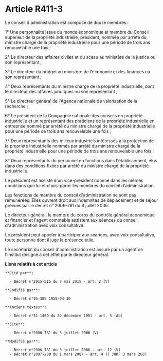 # Article R411-3

Le conseil d'administration est composé de douze membres : 

1° Une personnalité issue du monde économique et membre du Conseil supérieur de la propriété industrielle, président, nommée
par arrêté du ministre chargé de la propriété industrielle pour une période de trois ans renouvelable une fois ; 

2° Le directeur des affaires civiles et du sceau au ministère de la justice ou son représentant ; 

3° Le directeur du budget au ministère de l'économie et des finances ou son représentant ; 

4° Deux représentants du ministre chargé de la propriété industrielle, dont le directeur des affaires juridiques ou son
représentant ; 

5° Le directeur général de l'Agence nationale de valorisation de la recherche ; 

6° Le président de la Compagnie nationale des conseils en propriété industrielle et un représentant des praticiens de la
propriété industrielle en entreprise nommé par arrêté du ministre chargé de la propriété industrielle pour une période de
trois ans renouvelable une fois ; 

7° Deux représentants des milieux industriels intéressés à la protection de la propriété industrielle nommés par arrêté du
ministre chargé de la propriété industrielle pour une période de trois ans renouvelable une fois ; 

8° Deux représentants du personnel en fonctions dans l'établissement, élus dans des conditions fixées par arrêté du ministre
chargé de la propriété industrielle. 

Le président est assisté d'un vice-président nommé dans les mêmes conditions que lui et choisi parmi les membres du conseil
d'administration. 

Les fonctions de membre du conseil d'administration ne sont pas rémunérées. Elles ouvrent droit aux indemnités de déplacement
et de séjour prévues par le décret n° 2006-781 du 3 juillet 2006. 

Le directeur général, le membre du corps du contrôle général économique et financier et l'agent comptable assistent aux
séances du conseil d'administration avec voix consultative. 

Le président peut appeler à participer aux séances, avec voix consultative, toute personne dont il juge la présence utile. 

Le secrétariat du conseil d'administration est assuré par un agent de l'institut désigné à cet effet par le directeur
général.

**Liens relatifs à cet article**

	**Cité par**:

	  - Décret n°2015-515 du 7 mai 2015 - art. 2 (V)

	**Codifié par**:

	  - Décret n°95-385 1955-04-10

	**Anciens textes**:

	  - Décret n°51-1469 du 22 décembre 1951 - art. 3 (Ab)

	**Cite**:

	  - Décret n°2006-781 du 3 juillet 2006 (V)

	**Modifié par**:

	  - Décret n°2006-781 du 3 juillet 2006 - art. 12 (V)
	  - Décret n°2007-280 du 1 mars 2007 - art. 4 () JORF 3 mars 2007
